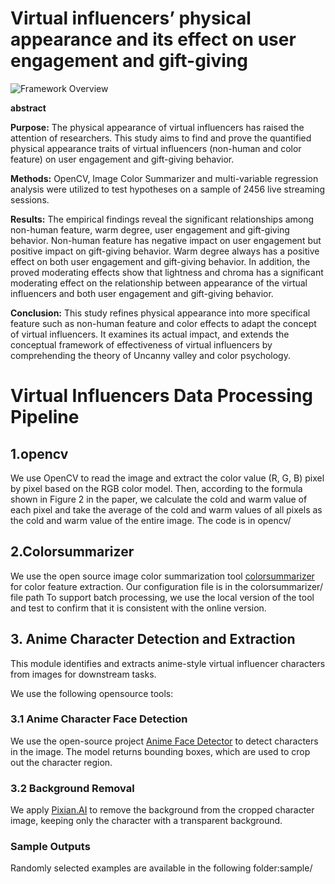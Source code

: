 # Virtual influencers’ physical appearance and its effect on user engagement and gift-giving
![Framework Overview](src/overview.jpg)  

**abstract**

**Purpose:** The physical appearance of virtual influencers has raised the attention of researchers. This study aims to find and prove the quantified physical appearance traits of virtual influencers (non-human and color feature) on user engagement and gift-giving behavior. 

**Methods:** OpenCV, Image Color Summarizer and multi-variable regression analysis were utilized to test hypotheses on a sample of 2456 live streaming sessions.

**Results:** The empirical findings reveal the significant relationships among non-human feature, warm degree, user engagement and gift-giving behavior. Non-human feature has negative impact on user engagement but positive impact on gift-giving behavior. Warm degree always has a positive effect on both user engagement and gift-giving behavior. In addition, the proved moderating effects show that lightness and chroma has a significant moderating effect on the relationship between appearance of the virtual influencers and both user engagement and gift-giving behavior.

**Conclusion:** This study refines physical appearance into more specifical feature such as non-human feature and color effects to adapt the concept of virtual influencers. It examines its actual impact, and extends the conceptual framework of effectiveness of virtual influencers by comprehending the theory of Uncanny valley and color psychology.

# Virtual Influencers Data Processing Pipeline

## 1.opencv
We use OpenCV to read the image and extract the color value (R, G, B) pixel by pixel based on the RGB color model. Then, according to the formula shown in Figure 2 in the paper, we calculate the cold and warm value of each pixel and take the average of the cold and warm values ​​of all pixels as the cold and warm value of the entire image. The code is in opencv/

## 2.Colorsummarizer
We use the open source image color summarization tool [colorsummarizer](https://mk.bcgsc.ca/colorsummarizer/)
 for color feature extraction. Our configuration file is in the colorsummarizer/ file path
To support batch processing, we use the local version of the tool and test to confirm that it is consistent with the online version.

## 3. Anime Character Detection and Extraction

This module identifies and extracts anime-style virtual influencer characters from images for downstream tasks.

We use the following opensource tools:

### 3.1 Anime Character Face Detection  
We use the open-source project [Anime Face Detector](https://github.com/qhgz2013/anime-face-detector) to detect characters in the image. The model returns bounding boxes, which are used to crop out the character region.

### 3.2 Background Removal  
We apply [Pixian.AI](https://pixian.ai/) to remove the background from the cropped character image, keeping only the character with a transparent background.

### Sample Outputs  
Randomly selected examples are available in the following folder:sample/

